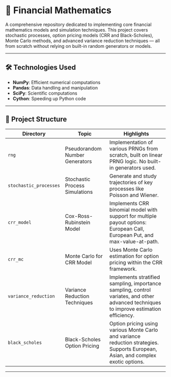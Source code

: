 # 💸 Financial Mathematics

A comprehensive repository dedicated to implementing core financial mathematics models and simulation techniques. This project covers stochastic processes, option pricing models (CRR and Black-Scholes), Monte Carlo methods, and advanced variance reduction techniques — all from scratch without relying on built-in random generators or models.

---

## 🛠️ Technologies Used

- **NumPy**: Efficient numerical computations
- **Pandas**: Data handling and manipulation
- **SciPy**: Scientific computations
- **Cython**: Speeding up Python code

---

## 📁 Project Structure

| Directory | Topic | Highlights |
|----------|-------|------------|
| `rng` | Pseudorandom Number Generators | Implementation of various PRNGs from scratch, built on linear PRNG logic. No built-in generators used. |
| `stochastic_processes` | Stochastic Process Simulations | Generate and study trajectories of key processes like Poisson and Wiener. |
| `crr_model` | Cox-Ross-Rubinstein Model | Implements CRR binomial model with support for multiple payout options: European Call, European Put, and max-value-at-path. |
| `crr_mc` | Monte Carlo for CRR Model | Uses Monte Carlo estimation for option pricing within the CRR framework. |
| `variance_reduction` | Variance Reduction Techniques | Implements stratified sampling, importance sampling, control variates, and other advanced techniques to improve estimation efficiency. |
| `black_scholes` | Black-Scholes Option Pricing | Option pricing using various Monte Carlo and variance reduction strategies. Supports European, Asian, and complex exotic options. |

---


